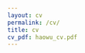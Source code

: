 ```yaml
---
layout: cv
permalink: /cv/
title: cv
cv_pdf: haowu_cv.pdf
---
```


<!-- nav: false nav_order: 4 -->
